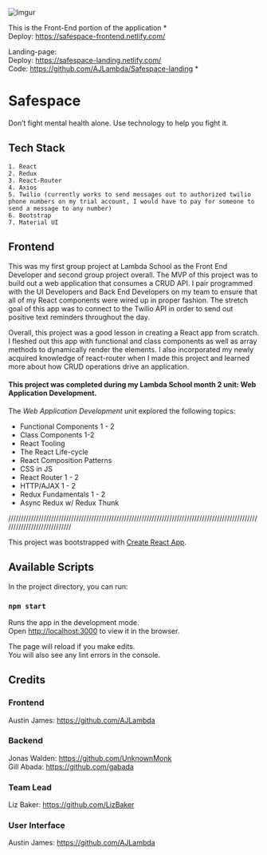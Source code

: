 ![Imgur](https://i.ibb.co/MDSDmtb/Screen-Shot-2019-10-30-at-11-18-43-PM.png)



This is the Front-End portion of the application * <br />
  Deploy: https://safespace-frontend.netlify.com/ 

Landing-page:<br />
  Deploy: https://safespace-landing.netlify.com/ <br />
  Code: https://github.com/AJLambda/Safespace-landing *

# Safespace 

Don’t fight mental health alone. Use technology to help you fight it.

## Tech Stack

```
1. React
2. Redux
3. React-Router
4. Axios
5. Twilio (currently works to send messages out to authorized twilio phone numbers on my trial account, I would have to pay for someone to send a message to any number)
6. Bootstrap
7. Material UI

```

## Frontend

  This was my first group project at Lambda School as the Front End Developer and second group project overall. The MVP of this project was to build out a web application that consumes a CRUD API. I pair programmed with the UI Developers and Back End Developers on my team to ensure that all of my React components were wired up in proper fashion. The stretch goal of this app was to connect to the Twilio API in order to send out positive text reminders throughout the day. 
  
  Overall, this project was a good lesson in creating a React app from scratch. I fleshed out this app with functional and class components as well as array methods to dynamically render the elements. I also incorporated my newly acquired knowledge of react-router when I made this project and learned more about how CRUD operations drive an application.


#### This project was completed during my Lambda School month 2 unit: Web Application Development. 
The *Web Application Development* unit explored the following topics:

- Functional Components 1 - 2
- Class Components 1-2
- React Tooling
- The React Life-cycle
- React Composition Patterns
- CSS in JS
- React Router 1 - 2
- HTTP/AJAX 1 - 2
- Redux Fundamentals 1 - 2
- Async Redux w/ Redux Thunk

////////////////////////////////////////////////////////////////////////////////////////////////////////////////////////////

This project was bootstrapped with [Create React App](https://github.com/facebook/create-react-app).

## Available Scripts

In the project directory, you can run:

### `npm start`

Runs the app in the development mode.<br>
Open [http://localhost:3000](http://localhost:3000) to view it in the browser.

The page will reload if you make edits.<br>
You will also see any lint errors in the console.


## Credits

### Frontend

Austin James: https://github.com/AJLambda

### Backend

Jonas Walden: https://github.com/UnknownMonk  
Gill Abada: https://github.com/gabada

### Team Lead

Liz Baker: https://github.com/LizBaker

### User Interface

Austin James: https://github.com/AJLambda

